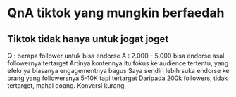 # QnA tiktok yang mungkin berfaedah
## Tiktok tidak hanya untuk jogat joget

Q : berapa follower untuk bisa endorse
A : 2.000 - 5.000 bisa endorse asal followernya tertarget
Artinya kontennya itu fokus ke audience tertentu, yang efeknya biasanya engagementnya bagus
Saya sendiri lebih suka endorse ke orang yang followersnya 5-10K tapi tertarget
Daripada 200k followers, tidak tertarget, mahal doang. Konversi kurang